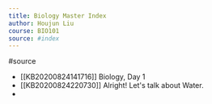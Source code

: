 ```yaml
---
title: Biology Master Index
author: Houjun Liu
course: BIO101
source: #index
---
```


#source 

* [[KB20200824141716]] Biology, Day 1
* [[KB20200824220730]] Alright! Let's talk about Water.
* 